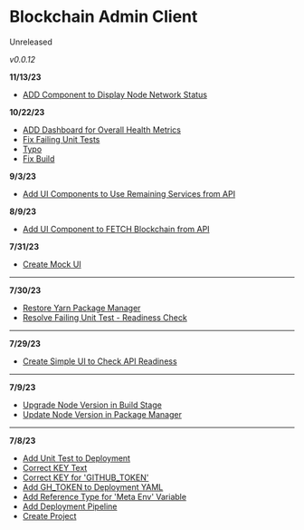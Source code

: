 # Blockchain Admin Client

Unreleased

*v0.0.12*

**11/13/23**

- [ADD Component to Display Node Network Status](#41)

**10/22/23**

- [ADD Dashboard for Overall Health Metrics](#32)
- [Fix Failing Unit Tests](#34)
- [Typo](#36)
- [Fix Build](#38)

**9/3/23**

- [Add UI Components to Use Remaining Services from API](#29)

**8/9/23**

- [Add UI Component to FETCH Blockchain from API](#27)

**7/31/23**

- [Create Mock UI](#25)

---

**7/30/23**

- [Restore Yarn Package Manager](#23)
- [Resolve Failing Unit Test - Readiness Check](#21)

---

**7/29/23**

- [Create Simple UI to Check API Readiness](#19)

---

**7/9/23**

- [Upgrade Node Version in Build Stage](#17)
- [Update Node Version in Package Manager](#15)

---

**7/8/23**

- [Add Unit Test to Deployment](#13)
- [Correct KEY Text](#11)
- [Correct KEY for 'GITHUB_TOKEN'](#9)
- [Add GH_TOKEN to Deployment YAML](#7)
- [Add Reference Type for 'Meta Env' Variable](#5)
- [Add Deployment Pipeline](#3)
- [Create Project](#1)
